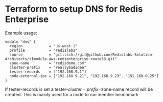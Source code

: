 # Terraform to setup DNS for Redis Enterprise



Example usage:

```
module "dns" {
  region            = "us-west-1"
  profile           = "redislabs"
  source            = "git::ssh://git@github.com/Redislabs-Solution-Architects/tfmodule-aws-redienterprise-route53.git"
  zone-name         = "redisdemo.com"
  cluster-prefix    = "reallybadidea"
  tester-records    = ["192.168.9.1"]
  node-external-ips = ["192.168.9.21", "192.168.9.23", "192.168.0.25"]
}
```

If tester-records is set a tester-$cluster-prefix-$zone-name record will be created.
This is mainly used for a node to run memtier benchmark
